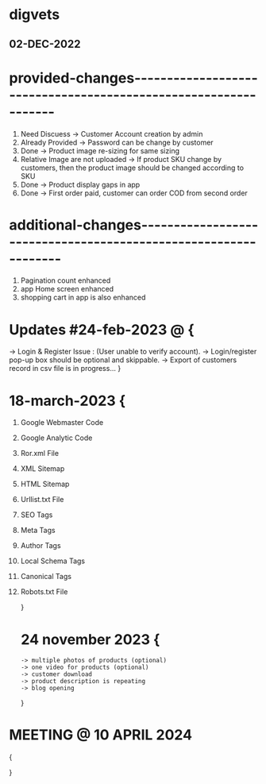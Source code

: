 # digvets

## 02-DEC-2022

# provided-changes----------------------------------------------------------------

1. Need Discuess -> Customer Account creation by admin
2. Already Provided -> Password can be change by customer
3. Done -> Product image re-sizing for same sizing
4. Relative Image are not uploaded -> If product SKU change by customers, then the product image should be changed according to SKU
5. Done -> Product display gaps in app
6. Done -> First order paid, customer can order COD from second order

# additional-changes----------------------------------------------------------------

1. Pagination count enhanced
2. app Home screen enhanced
3. shopping cart in app is also enhanced

# Updates #24-feb-2023 @ {

-> Login & Register Issue : (User unable to verify account).
-> Login/register pop-up box should be optional and skippable.
-> Export of customers record in csv file is in progress...
}

# 18-march-2023 {

1. Google Webmaster Code
2. Google Analytic Code
3. Ror.xml File
4. XML Sitemap
5. HTML Sitemap
6. Urllist.txt File
7. SEO Tags
8. Meta Tags
9. Author Tags
10. Local Schema Tags
11. Canonical Tags
12. Robots.txt File

    }

    # 24 november 2023 {
        -> multiple photos of products (optional)
        -> one video for products (optional)
        -> customer download
        -> product description is repeating
        -> blog opening

    }

# MEETING @ 10 APRIL 2024

{
    
}